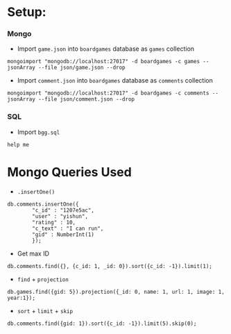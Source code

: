 # Setup:

### Mongo

* Import `game.json` into `boardgames` database as `games` collection
```
mongoimport "mongodb://localhost:27017" -d boardgames -c games --jsonArray --file json/game.json --drop
```

* Import `comment.json` into `boardgames` database as `comments` collection
```
mongoimport "mongodb://localhost:27017" -d boardgames -c comments --jsonArray --file json/comment.json --drop
```

### SQL

* Import `bgg.sql`
```
help me
```

# Mongo Queries Used

* `.insertOne()`
```
db.comments.insertOne({
        "c_id" : "1207e5ac",
        "user" : "yishun",
        "rating" : 10,
        "c_text" : "I can run",
        "gid" : NumberInt(1)
        });
```


* Get max ID
```
db.comments.find({}, {c_id: 1, _id: 0}).sort({c_id: -1}).limit(1);
```


* `find` + `projection`
```
db.games.find({gid: 5}).projection({_id: 0, name: 1, url: 1, image: 1, year:1});
```


* `sort` + `limit` + `skip`
```
db.comments.find({gid: 1}).sort({c_id: -1}).limit(5).skip(0);
```